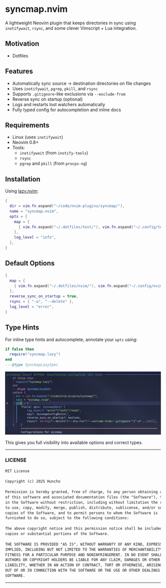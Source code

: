 # syncmap.nvim

A lightweight Neovim plugin that keeps directories in sync using `inotifywait`, `rsync`, and some clever Vimscript + Lua integration.

## Motivation

- Dotfiles

## Features

- Automatically sync source → destination directories on file changes
- Uses `inotifywait`, `pgrep`, `pkill`, and `rsync`
- Supports `.gitignore`-like exclusions via `--exclude-from`
- Reverse sync on startup (optional)
- Logs and restarts lost watchers automatically
- Fully typed config for autocompletion and inline docs

## Requirements

- Linux (uses `inotifywait`)
- Neovim 0.8+
- Tools:
  - `inotifywait` (from `inotify-tools`)
  - `rsync`
  - `pgrep` and `pkill` (from `procps-ng`)

## Installation

Using [lazy.nvim](https://github.com/folke/lazy.nvim):

```lua
{
  dir = vim.fn.expand("~/code/nvim-plugins/syncmap/"),
  name = "syncmap.nvim",
  opts = {
    map = {
      { vim.fn.expand("~/.dotfiles/test/"), vim.fn.expand("~/.config/test/") },
    },
    log_level = "info",
  },
}
````

## Default Options

```lua
{
  map = {
    { vim.fn.expand("~/.dotfiles/nvim/"), vim.fn.expand("~/.config/nvim/") },
  },
  reverse_sync_on_startup = true,
  rsync = { "-a", "--delete" },
  log_level = "error",
}
```

## Type Hints

For inline type hints and autocomplete, annotate your `opts` using:

```lua
if false then
  require("syncmap.lazy")
end
---@type SyncmapLazySpec
```

![type-sample](./doc/type.png)

This gives you full visibility into available options and correct types.

---

### LICENSE

```txt
MIT License

Copyright (c) 2025 Huncho

Permission is hereby granted, free of charge, to any person obtaining a copy
of this software and associated documentation files (the "Software"), to deal
in the Software without restriction, including without limitation the rights
to use, copy, modify, merge, publish, distribute, sublicense, and/or sell
copies of the Software, and to permit persons to whom the Software is
furnished to do so, subject to the following conditions:

The above copyright notice and this permission notice shall be included in all
copies or substantial portions of the Software.

THE SOFTWARE IS PROVIDED "AS IS", WITHOUT WARRANTY OF ANY KIND, EXPRESS OR
IMPLIED, INCLUDING BUT NOT LIMITED TO THE WARRANTIES OF MERCHANTABILITY,
FITNESS FOR A PARTICULAR PURPOSE AND NONINFRINGEMENT. IN NO EVENT SHALL THE
AUTHORS OR COPYRIGHT HOLDERS BE LIABLE FOR ANY CLAIM, DAMAGES OR OTHER
LIABILITY, WHETHER IN AN ACTION OF CONTRACT, TORT OR OTHERWISE, ARISING FROM,
OUT OF OR IN CONNECTION WITH THE SOFTWARE OR THE USE OR OTHER DEALINGS IN THE
SOFTWARE.
```

---

